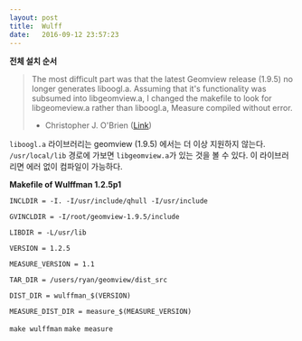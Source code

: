 ```yaml
---
layout: post
title:  Wulff
date:   2016-09-12 23:57:23
---
```



**전체 설치 순서**





> The most difficult part was that the latest Geomview release (1.9.5) no longer generates liboogl.a. Assuming that it's functionality was subsumed into libgeomview.a, I changed the makefile to look for libgeomeview.a rather than liboogl.a, Measure compiled without error.
> 
> - Christopher J. O'Brien     ([Link][1])

`liboogl.a` 라이브러리는 geomview (1.9.5) 에서는 더 이상 지원하지 않는다.
`/usr/local/lib` 경로에 가보면 `libgeomview.a`가 있는 것을 볼 수 있다.
이 라이브러리면 에러 없이 컴파일이 가능하다.


**Makefile of Wulffman 1.2.5p1**

	INCLDIR = -I. -I/usr/include/qhull -I/usr/include
	
	GVINCLDIR = -I/root/geomview-1.9.5/include
	
	LIBDIR = -L/usr/lib
	
	VERSION = 1.2.5
	
	MEASURE_VERSION = 1.1
	
	TAR_DIR = /users/ryan/geomview/dist_src
	
	DIST_DIR = wulffman_$(VERSION)
	
	MEASURE_DIST_DIR = measure_$(MEASURE_VERSION)

`make wulffman`
`make measure`

[1]:	https://sourceforge.net/p/geomview/mailman/message/29503281/